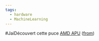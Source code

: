 ```yaml
---
tags:
  - hardware
  - MachineLearning
---
```

#JaiDécouvert cette puce [AMD APU](https://en.wikipedia.org/wiki/AMD_APU) ([from](https://old.reddit.com/r/LocalLLaMA/comments/1dcgfo9/llama3_400b_when/l7xyle9/))